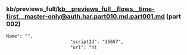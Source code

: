 ### kb/previews_full/kb__previews_full__flows__time-first__master-only@auth.har.part010.md.part001.md (part 002)

```md
Name": "",
                        "scriptId": "15657",
                        "url": "ht
```

```
